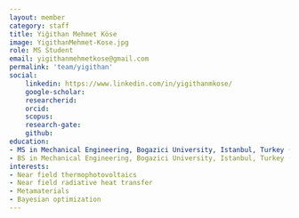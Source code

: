 ```yaml
---
layout: member
category: staff
title: Yiğithan Mehmet Köse
image: YigithanMehmet-Kose.jpg
role: MS Student
email: yigithanmehmetkose@gmail.com
permalink: 'team/yigithan'
social:
    linkedin: https://www.linkedin.com/in/yigithanmkose/
    google-scholar: 
    researcherid:
    orcid:
    scopus: 
    research-gate:
    github:
education:
- MS in Mechanical Engineering, Bogazici University, Istanbul, Turkey (Expected graduation year: 2024)
- BS in Mechanical Engineering, Bogazici University, Istanbul, Turkey (2022)
interests:
- Near field thermophotovoltaics
- Near field radiative heat transfer
- Metamaterials
- Bayesian optimization
---
```

